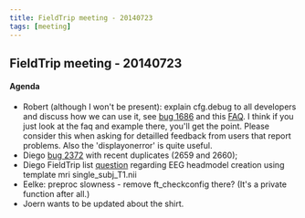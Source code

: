 ```yaml
---
title: FieldTrip meeting - 20140723
tags: [meeting]
---
```


## FieldTrip meeting - 20140723

#### Agenda

- Robert (although I won't be present): explain cfg.debug to all developers and discuss how we can use it, see [bug 1686](http://bugzilla.fieldtriptoolbox.org/show_bug.cgi?id=1686) and this [FAQ](/faq/how_can_i_debug_my_analysis_script_if_a_fieldtrip_function_gives_an_error). I think if you just look at the faq and example there, you'll get the point. Please consider this when asking for detailled feedback from users that report problems. Also the 'displayonerror' is quite useful.
- Diego [bug 2372](http://bugzilla.fieldtriptoolbox.org/show_bug.cgi?id=2372 ) with recent duplicates (2659 and 2660);
- Diego FieldTrip list [question](http://mailman.science.ru.nl/pipermail/fieldtrip/2014-July/008241.html) regarding EEG headmodel creation using template mri single_subj_T1.nii
- Eelke: preproc slowness - remove ft_checkconfig there? (It's a private function after all.)
- Joern wants to be updated about the shirt.
